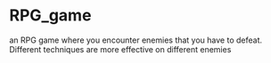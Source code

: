# RPG_game
an RPG game where you encounter enemies that you have to defeat. Different techniques are more effective on different enemies
